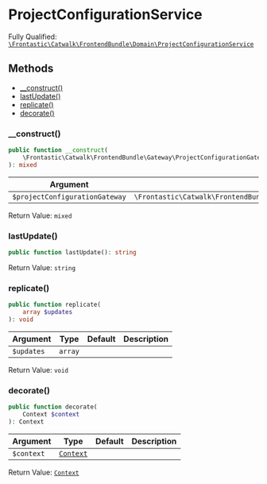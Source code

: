 #  ProjectConfigurationService

Fully Qualified: [`\Frontastic\Catwalk\FrontendBundle\Domain\ProjectConfigurationService`](../../../../src/php/FrontendBundle/Domain/ProjectConfigurationService.php)

## Methods

* [__construct()](#__construct)
* [lastUpdate()](#lastupdate)
* [replicate()](#replicate)
* [decorate()](#decorate)

### __construct()

```php
public function __construct(
    \Frontastic\Catwalk\FrontendBundle\Gateway\ProjectConfigurationGateway $projectConfigurationGateway
): mixed
```

Argument|Type|Default|Description
--------|----|-------|-----------
`$projectConfigurationGateway`|`\Frontastic\Catwalk\FrontendBundle\Gateway\ProjectConfigurationGateway`||

Return Value: `mixed`

### lastUpdate()

```php
public function lastUpdate(): string
```

Return Value: `string`

### replicate()

```php
public function replicate(
    array $updates
): void
```

Argument|Type|Default|Description
--------|----|-------|-----------
`$updates`|`array`||

Return Value: `void`

### decorate()

```php
public function decorate(
    Context $context
): Context
```

Argument|Type|Default|Description
--------|----|-------|-----------
`$context`|[`Context`](../../ApiCoreBundle/Domain/Context.md)||

Return Value: [`Context`](../../ApiCoreBundle/Domain/Context.md)

